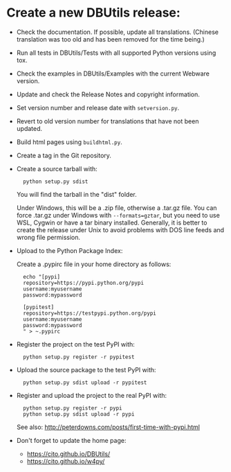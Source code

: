 Create a new DBUtils release:
=============================

* Check the documentation. If possible, update all translations.
  (Chinese translation was too old and has been removed for the time being.)

* Run all tests in DBUtils/Tests with all supported Python versions using tox.

* Check the examples in DBUtils/Examples with the current Webware version.

* Update and check the Release Notes and copyright information.

* Set version number and release date with `setversion.py`.

* Revert to old version number for translations that have not been updated.

* Build html pages using `buildhtml.py`.

* Create a tag in the Git repository.

* Create a source tarball with:

        python setup.py sdist

  You will find the tarball in the "dist" folder.

  Under Windows, this will be a .zip file, otherwise a .tar.gz file.
  You can force .tar.gz under Windows with `--formats=gztar`,
  but you need to use WSL, Cygwin or have a tar binary installed.
  Generally, it is better to create the release under Unix to avoid
  problems with DOS line feeds and wrong file permission.

* Upload to the Python Package Index:

    Create a .pypirc file in your home directory as follows:

        echo "[pypi]
        repository=https://pypi.python.org/pypi
        username:myusername
        password:mypassword
        
        [pypitest]
        repository=https://testpypi.python.org/pypi
        username:myusername
        password:mypassword       
        " > ~.pypirc

* Register the project on the test PyPI with:

        python setup.py register -r pypitest

* Upload the source package to the test PyPI with:

        python setup.py sdist upload -r pypitest
 
* Register and upload the project to the real PyPI with:

        python setup.py register -r pypi
        python setup.py sdist upload -r pypi

    See also: http://peterdowns.com/posts/first-time-with-pypi.html

* Don't forget to update the home page:

    * https://cito.github.io/DBUtils/
    * https://cito.github.io/w4py/

